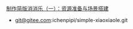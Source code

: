 

[制作简版消消乐（一）：资源准备与场景搭建](https://blog.csdn.net/6346289/article/details/105963561?spm=1001.2014.3001.5502)

* git@gitee.com:ichenpipi/simple-xiaoxiaole.git